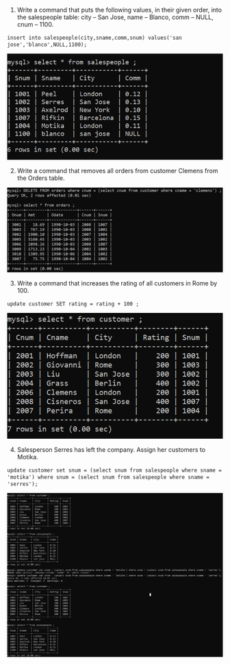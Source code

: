 1) Write a command that puts the following values, in their given order, into the salespeople table: city – San Jose, name – Blanco, comm – NULL, cnum – 1100.

```
insert into salespeople(city,sname,comm,snum) values('san jose','blanco',NULL,1100);
```

![Assignment14](image-44.png)

2) Write a command that removes all orders from customer Clemens from the Orders table.

![Assignment14](image-45.png)

3) Write a command that increases the rating of all customers in Rome by 100.

```
update customer SET rating = rating + 100 ;
```

![Assignment14](image-46.png)

4) Salesperson Serres has left the company. Assign her customers to Motika.

```
update customer set snum = (select snum from salespeople where sname = 'motika') where snum = (select snum from salespeople where sname = 'serres');
 ```

![Assignment14](image-47.png)